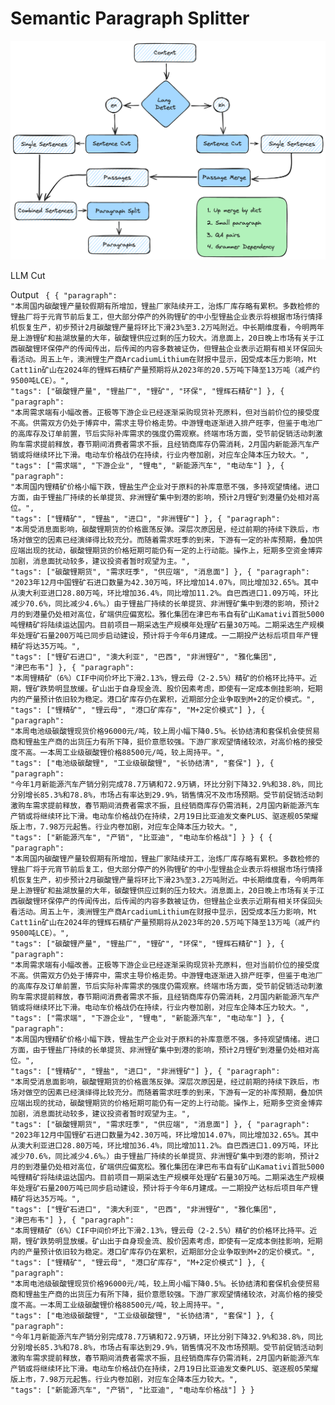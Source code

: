 

# Semantic Paragraph Splitter

<div align="center">
  <a href="https://github.com/Jeru2023/">
    <img src="images/architect.png" alt="architect">
  </a>
</div>

LLM Cut

Output
<code>
{
    {
        "paragraph": "本周国内碳酸锂产量较假期有所增加，锂盐厂家陆续开工，治炼厂库存略有累积。多数检修的锂盐厂将于元宵节前后复工，但大部分停产的外购锂矿的中小型锂盐企业表示将根据市场行情择机恢复生产，初步预计2月碳酸锂产量将环比下滑23%至3.2万吨附近。中长期维度看，今明两年是上游锂矿和盐湖放量的大年，碳酸锂供应过剩的压力较大。消息面上，20日晚上市场有关于江西碳酸锂环保停产的传闻传出，后传闻的内容多数被证伪，但锂盐企业表示近期有相关环保回头看活动。周五上午，澳洲锂生产商ArcadiumLithium在财报中显示，因受成本压力影响，Mt Catt1in矿山在2024年的锂辉石精矿产量预期将从2023年的20.5万吨下降至13万吨（减产约9500吨LCE）。",
        "tags": ["碳酸锂产量", "锂盐厂", "锂矿", "环保", "锂辉石精矿"]
    },
    {
        "paragraph": "本周需求端有小幅改善。正极等下游企业已经逐渐采购现货补充原料，但对当前价位的接受度不高。供需双方仍处于博弈中，需求主导价格走势。中游锂电逐渐进入排产旺李，但鉴于电池厂的高库存及订单前置，节后实际补库需求的强度仍需观察。终端市场方面，受节前促销活动刺激购车需求提前释放，春节期间消费者需求不振，且经销商库存仍需消耗，2月国内新能源汽车产销或将继续环比下滑。电动车价格战仍在持续，行业内卷加剧，对应车企降本压力较大。",
        "tags": ["需求端", "下游企业", "锂电", "新能源汽车", "电动车"]
    },
    {
        "paragraph": "本周国内锂精矿价格小幅下跌，锂盐生产企业对于原料的补库意愿不强，多持观望情绪。进口方面，由于锂盐厂持续的长单提货、非洲锂矿集中到港的影响，预计2月锂矿到港量仍处相对高位。",
        "tags": ["锂精矿", "锂盐", "进口", "非洲锂矿"]
    },
    {
        "paragraph": "本周受消息面影响，碳酸锂期货的价格震荡反弹。深层次原因是，经过前期的持续下跌后，市场对做空的因素已经演绎得比较充分。而随着需求旺季的到来，下游有一定的补库预期，叠加供应端出现的扰动，碳酸锂期货的价格短期可能仍有一定的上行动能。操作上，短期多空资金博弈加剧，消息面扰动较多，建议投资者暂时观望为主。",
        "tags": ["碳酸锂期货", "需求旺季", "供应端", "消息面"]
    },
    {
        "paragraph": "2023年12月中国锂矿石进口数量为42.30万吨，环比增加14.07%，同比增加32.65%。其中从澳大利亚进口28.80万吨，环比增加36.4%，同比增加11.2%。自巴西进口1.09万吨，环比减少70.6%，同比减少4.6%。）由于锂盐厂持续的长单提货、非洲锂矿集中到港的影响，预计2月的到港量仍处相对高位，矿端供应偏宽松。雅化集团在津巴布韦自有矿山Kamativi首批5000吨锂精矿将陆续运达国内。目前项目一期采选生产规模年处理矿石量30万吨。二期采选生产规模年处理矿石量200万吨已同步启动建设，预计将于今年6月建成。一二期投产达标后项目年产锂精矿将达35万吨。",
        "tags": ["锂矿石进口", "澳大利亚", "巴西", "非洲锂矿", "雅化集团", "津巴布韦"]
    },
    {
        "paragraph": "本周锂精矿（6%）CIF中间价坏比下滑2.13%，锂云母（2-2.5%）精矿的价格环比持平。近期，锂矿跌势明显放缓。矿山出于自身现金流、股价因素考虑，即使有一定成本倒挂影响，短期内的产量预计依旧较为稳定。港口矿库存仍在累积，近期部分企业争取到M+2的定价模式。",
        "tags": ["锂精矿", "锂云母", "港口矿库存", "M+2定价模式"]
    },
    {
        "paragraph": "本周电池级碳酸锂现货价格96000元/吨，较上周小幅下降0.5%。长协结清和套保机会使贸易商和锂盐生产商的出货压力有所下降，挺价意愿较强。下游厂家观望情绪较浓，对高价格的接受度不高。一本周工业级碳酸锂价格88500元/吨，较上周持平。",
        "tags": ["电池级碳酸锂", "工业级碳酸锂", "长协结清", "套保"]
    },
    {
        "paragraph": "今年1月新能源汽车产销分别完成78.7万辆和72.9万辆，环比分别下降32.9%和38.8%，同比分别增长85.3%和78.8%，市场占有率达到29.9%，销售情况不及市场预期。受节前促销活动刺激购车需求提前释放，春节期间消费者需求不振，且经销商库存仍需消耗，2月国内新能源汽车产销或将继续环比下滑。电动车价格战仍在持续，2月19日比亚迪发文秦PLUS、驱逐舰05荣耀版上市，7.98万元起售。行业内卷加剧，对应车企降本压力较大。",
        "tags": ["新能源汽车", "产销", "比亚迪", "电动车价格战"]
    }
}
{
    {
        "paragraph": "本周国内碳酸锂产量较假期有所增加，锂盐厂家陆续开工，治炼厂库存略有累积。多数检修的锂盐厂将于元宵节前后复工，但大部分停产的外购锂矿的中小型锂盐企业表示将根据市场行情择机恢复生产，初步预计2月碳酸锂产量将环比下滑23%至3.2万吨附近。中长期维度看，今明两年是上游锂矿和盐湖放量的大年，碳酸锂供应过剩的压力较大。消息面上，20日晚上市场有关于江西碳酸锂环保停产的传闻传出，后传闻的内容多数被证伪，但锂盐企业表示近期有相关环保回头看活动。周五上午，澳洲锂生产商ArcadiumLithium在财报中显示，因受成本压力影响，Mt Catt1in矿山在2024年的锂辉石精矿产量预期将从2023年的20.5万吨下降至13万吨（减产约9500吨LCE）。",
        "tags": ["碳酸锂产量", "锂盐厂", "锂矿", "环保", "锂辉石精矿"]
    },
    {
        "paragraph": "本周需求端有小幅改善。正极等下游企业已经逐渐采购现货补充原料，但对当前价位的接受度不高。供需双方仍处于博弈中，需求主导价格走势。中游锂电逐渐进入排产旺李，但鉴于电池厂的高库存及订单前置，节后实际补库需求的强度仍需观察。终端市场方面，受节前促销活动刺激购车需求提前释放，春节期间消费者需求不振，且经销商库存仍需消耗，2月国内新能源汽车产销或将继续环比下滑。电动车价格战仍在持续，行业内卷加剧，对应车企降本压力较大。",
        "tags": ["需求端", "下游企业", "锂电", "新能源汽车", "电动车"]
    },
    {
        "paragraph": "本周国内锂精矿价格小幅下跌，锂盐生产企业对于原料的补库意愿不强，多持观望情绪。进口方面，由于锂盐厂持续的长单提货、非洲锂矿集中到港的影响，预计2月锂矿到港量仍处相对高位。",
        "tags": ["锂精矿", "锂盐", "进口", "非洲锂矿"]
    },
    {
        "paragraph": "本周受消息面影响，碳酸锂期货的价格震荡反弹。深层次原因是，经过前期的持续下跌后，市场对做空的因素已经演绎得比较充分。而随着需求旺季的到来，下游有一定的补库预期，叠加供应端出现的扰动，碳酸锂期货的价格短期可能仍有一定的上行动能。操作上，短期多空资金博弈加剧，消息面扰动较多，建议投资者暂时观望为主。",
        "tags": ["碳酸锂期货", "需求旺季", "供应端", "消息面"]
    },
    {
        "paragraph": "2023年12月中国锂矿石进口数量为42.30万吨，环比增加14.07%，同比增加32.65%。其中从澳大利亚进口28.80万吨，环比增加36.4%，同比增加11.2%。自巴西进口1.09万吨，环比减少70.6%，同比减少4.6%。）由于锂盐厂持续的长单提货、非洲锂矿集中到港的影响，预计2月的到港量仍处相对高位，矿端供应偏宽松。雅化集团在津巴布韦自有矿山Kamativi首批5000吨锂精矿将陆续运达国内。目前项目一期采选生产规模年处理矿石量30万吨。二期采选生产规模年处理矿石量200万吨已同步启动建设，预计将于今年6月建成。一二期投产达标后项目年产锂精矿将达35万吨。",
        "tags": ["锂矿石进口", "澳大利亚", "巴西", "非洲锂矿", "雅化集团", "津巴布韦"]
    },
    {
        "paragraph": "本周锂精矿（6%）CIF中间价坏比下滑2.13%，锂云母（2-2.5%）精矿的价格环比持平。近期，锂矿跌势明显放缓。矿山出于自身现金流、股价因素考虑，即使有一定成本倒挂影响，短期内的产量预计依旧较为稳定。港口矿库存仍在累积，近期部分企业争取到M+2的定价模式。",
        "tags": ["锂精矿", "锂云母", "港口矿库存", "M+2定价模式"]
    },
    {
        "paragraph": "本周电池级碳酸锂现货价格96000元/吨，较上周小幅下降0.5%。长协结清和套保机会使贸易商和锂盐生产商的出货压力有所下降，挺价意愿较强。下游厂家观望情绪较浓，对高价格的接受度不高。一本周工业级碳酸锂价格88500元/吨，较上周持平。",
        "tags": ["电池级碳酸锂", "工业级碳酸锂", "长协结清", "套保"]
    },
    {
        "paragraph": "今年1月新能源汽车产销分别完成78.7万辆和72.9万辆，环比分别下降32.9%和38.8%，同比分别增长85.3%和78.8%，市场占有率达到29.9%，销售情况不及市场预期。受节前促销活动刺激购车需求提前释放，春节期间消费者需求不振，且经销商库存仍需消耗，2月国内新能源汽车产销或将继续环比下滑。电动车价格战仍在持续，2月19日比亚迪发文秦PLUS、驱逐舰05荣耀版上市，7.98万元起售。行业内卷加剧，对应车企降本压力较大。",
        "tags": ["新能源汽车", "产销", "比亚迪", "电动车价格战"]
    }
}
<code>
